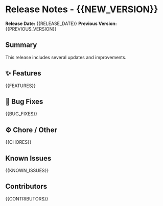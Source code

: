 # Release Notes - {{NEW_VERSION}}

**Release Date:** {{RELEASE_DATE}}
**Previous Version:** {{PREVIOUS_VERSION}}

## Summary

This release includes several updates and improvements.

## ✨ Features

{{FEATURES}}

## 🐞 Bug Fixes

{{BUG_FIXES}}

## ⚙️ Chore / Other

{{CHORES}}

## Known Issues

{{KNOWN_ISSUES}}

## Contributors

{{CONTRIBUTORS}}